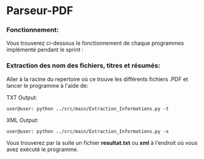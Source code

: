 # Parseur-PDF

### Fonctionnement:

Vous trouverez ci-dessous le fonctionnement de chaque programmes implémenté pendant le sprint :

### Extraction des nom des fichiers, titres et résumés:

Aller à la racine du repertoire où ce trouve les différents fichiers .PDF et lancer le programme à l'aide de:

TXT Output:

```console
user@user: python ../src/main/Extraction_Informations.py -t
```

XML Output:

```console
user@user: python ../src/main/Extraction_Informations.py -x
```

Vous trouverez par la suite un fichier **resultat.txt** ou **xml** à l'endroit où vous avez exécuté le programme.
